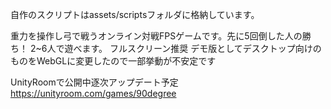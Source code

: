 自作のスクリプトはassets/scriptsフォルダに格納しています。

重力を操作し弓で戦うオンライン対戦FPSゲームです。先に5回倒した人の勝ち！
2~6人で遊べます。
フルスクリーン推奨
デモ版としてデスクトップ向けのものをWebGLに変更したので一部挙動が不安定です

UnityRoomで公開中逐次アップデート予定
https://unityroom.com/games/90degree
 
 
